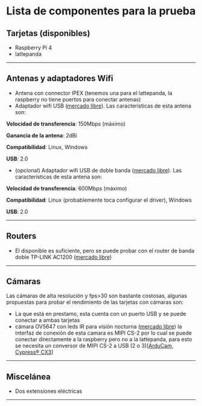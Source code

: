 # Lista de componentes para la prueba
## Tarjetas (disponibles)
* Raspberry Pi 4
* lattepanda
---
## Antenas y adaptadores Wifi
* Antena con connector IPEX (tenemos una para el lattepanda, la raspberry no tiene puertos para conectar antenas)
* Adaptador wifi USB ([mercado libre](https://articulo.mercadolibre.com.co/MCO-509194253-adaptador-antena-wifi-usb-300-mbps-_JM?quantity=1#position=2&type=item&tracking_id=8cf82d77-ba40-42da-926a-974ef0ada305)).
Las características de esta antena son:

**Velocidad de transferencia**: 150Mbps (máximo)

**Ganancia de la antena**: 2dBi

**Compatibilidad**: Linux, Windows

**USB**: 2.0

* (opcional) Adaptador wifi USB de doble banda ([mercado libre](https://articulo.mercadolibre.com.co/MCO-552227056-adaptador-wifi-5-ghz-usb-de-600-mbps-inalamb-doble-banda-_JM?quantity=1#position=1&type=item&tracking_id=edb68119-407c-4849-9913-ad7581d12c06)).
Las características de esta antena son:

**Velocidad de transferencia**: 600Mbps (máximo)

**Compatibilidad**: Linux (probablemente toca configurar el driver), Windows

**USB**: 2.0

---
## Routers

* El disponible es suficiente, pero se puede probar con el router de banda doble TP-LINK AC1200 ([mercado libre](https://articulo.mercadolibre.com.co/MCO-560669896-tp-link-router-inalambrico-de-banda-dual-ac1200-archer-c50-_JM?quantity=1#position=1&type=item&tracking_id=635eb223-0520-4059-8150-35b4fe74b169))
---
## Cámaras
Las cámaras de alta resolución y fps>30 son bastante costosas, algunas propuestas para probar el rendimiento de las tarjetas con cámaras son:
* La que está en prestamo, esta cuenta con un puerto USB y se puede conectar a ambas tarjetas
* cámara OV5647 con leds IR para visión nocturna ([mercado libre](https://articulo.mercadolibre.com.co/MCO-502244828-kit-raspberry-pi-camara-ajustable-5mp-accesorios-_JM#position=6&type=item&tracking_id=d9b813fd-6a49-4eb8-a3e3-e3f1d7b512dd)) la interfaz de conexión de esta camara es MIPI CS-2 por lo cual se puede conectar directamente a la raspberry pero no a la lattepanda, para esto se necesita un conversor de MIPI CS-2 a USB (2 o 3)[[ArduCam](https://www.arducam.com/choose-camera-modules-raspberry-pi-jetson-nano-guide/), [Cypress® CX3](https://www.e-consystems.com/CX3-Reference-Design-Kit.asp#documents)]

---
## Miscelánea
* Dos extensiones eléctricas
---
